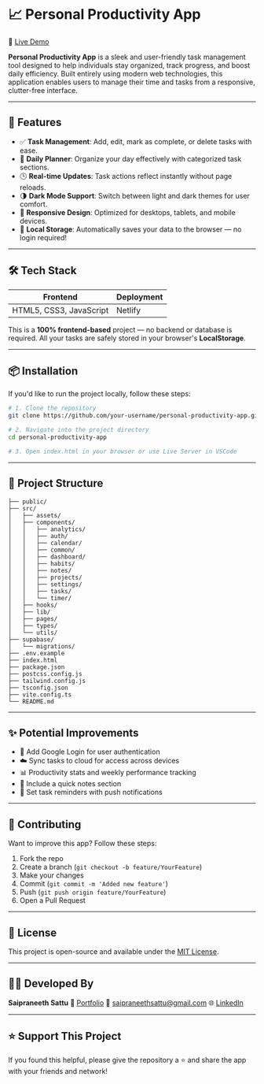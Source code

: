 
# 📈 Personal Productivity App

🚀 [Live Demo](https://personal-productivity.netlify.app/)

**Personal Productivity App** is a sleek and user-friendly task management tool designed to help individuals stay organized, track progress, and boost daily efficiency. Built entirely using modern web technologies, this application enables users to manage their time and tasks from a responsive, clutter-free interface.

---

## 🧠 Features

- ✅ **Task Management**: Add, edit, mark as complete, or delete tasks with ease.
- 📅 **Daily Planner**: Organize your day effectively with categorized task sections.
- 🕒 **Real-time Updates**: Task actions reflect instantly without page reloads.
- 🌗 **Dark Mode Support**: Switch between light and dark themes for user comfort.
- 📱 **Responsive Design**: Optimized for desktops, tablets, and mobile devices.
- 🔐 **Local Storage**: Automatically saves your data to the browser — no login required!

---

## 🛠️ Tech Stack

| Frontend | Deployment |
|----------|------------|
| HTML5, CSS3, JavaScript | Netlify |

This is a **100% frontend-based** project — no backend or database is required. All your tasks are safely stored in your browser's **LocalStorage**.

---

## 📦 Installation

If you'd like to run the project locally, follow these steps:

```bash
# 1. Clone the repository
git clone https://github.com/your-username/personal-productivity-app.git

# 2. Navigate into the project directory
cd personal-productivity-app

# 3. Open index.html in your browser or use Live Server in VSCode
````

---

## 📁 Project Structure

```
├── public/
├── src/
│   ├── assets/
│   ├── components/
│   │   ├── analytics/
│   │   ├── auth/
│   │   ├── calendar/
│   │   ├── common/
│   │   ├── dashboard/
│   │   ├── habits/
│   │   ├── notes/
│   │   ├── projects/
│   │   ├── settings/
│   │   ├── tasks/
│   │   └── timer/
│   ├── hooks/
│   ├── lib/
│   ├── pages/
│   ├── types/
│   └── utils/
├── supabase/
│   └── migrations/
├── .env.example
├── index.html
├── package.json
├── postcss.config.js
├── tailwind.config.js
├── tsconfig.json
├── vite.config.ts
└── README.md
```

---

## ✨ Potential Improvements

* 🔐 Add Google Login for user authentication
* ☁️ Sync tasks to cloud for access across devices
* 📊 Productivity stats and weekly performance tracking
* 📝 Include a quick notes section
* 🔔 Set task reminders with push notifications

---

## 🙌 Contributing

Want to improve this app? Follow these steps:

1. Fork the repo
2. Create a branch (`git checkout -b feature/YourFeature`)
3. Make your changes
4. Commit (`git commit -m 'Added new feature'`)
5. Push (`git push origin feature/YourFeature`)
6. Open a Pull Request

---

## 📄 License

This project is open-source and available under the [MIT License](LICENSE).

---

## 👨‍💻 Developed By

**Saipraneeth Sattu**
🔗 [Portfolio](https://sattusaipraneeth.github.io/Portfolio-/)
📧 [saipraneethsattu@gmail.com](mailto:saipraneethsattu@gmail.com)
🌐 [LinkedIn](https://linkedin.com/in/saipraneethsattu) 

---

## ⭐️ Support This Project

If you found this helpful, please give the repository a ⭐️ and share the app with your friends and network!
